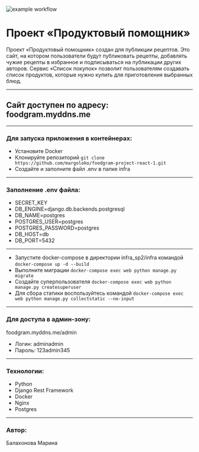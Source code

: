 ![example workflow](https://github.com/margoloko/foodgram-project-react-1/actions/workflows/foodgram-workflow.yml/badge.svg)
# Проект «Продуктовый помощник»
Проект «Продуктовый помощник» создан для публикции рецептов.
Это сайт, на котором пользователи будут публиковать рецепты, добавлять чужие рецепты в избранное и подписываться на публикации других авторов. Сервис «Список покупок» позволит пользователям создавать список продуктов, которые нужно купить для приготовления выбранных блюд.
-- -
## Сайт доступен по адресу: foodgram.myddns.me
-- -
### Для запуска приложения в контейнерах:
- Установите Docker
- Клонируйте репозиторий
``` git clone https://github.com/margoloko/foodgram-project-react-1.git ```
- Создайте и заполните файл .env в папке infra
-- -
### Заполнение .env файла:
- SECRET_KEY
- DB_ENGINE=django.db.backends.postgresql
- DB_NAME=postgres
- POSTGRES_USER=postgres
- POSTGRES_PASSWORD=postgres
- DB_HOST=db
- DB_PORT=5432
-- -
- Запустите docker-compose в директории infra_sp2/infra командой
``` docker-compose up -d --build ```
- Выполните миграции
``` docker-compose exec web python manage.py migrate ```
- Создайте суперпользователя
``` docker-compose exec web python manage.py createsuperuser ```
- Для сбора статики воспользуйтесь командой
``` docker-compose exec web python manage.py collectstatic --no-input ```
-- -
### Для доступа в админ-зону:
foodgram.myddns.me/admin
- Логин: adminadmin
- Пароль: 123admin345
-- -
### Технологии:
- Python
- Django Rest Framework
- Docker
- Nginx
- Postgres
-- -
### Автор:
Балахонова Марина
